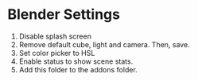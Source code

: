 # Blender Settings

1. Disable splash screen
1. Remove default cube, light and camera. Then, save.
1. Set color picker to HSL
1. Enable status to show scene stats.
1. Add this folder to the addons folder.